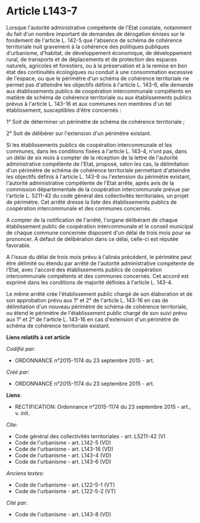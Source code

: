 # Article L143-7

Lorsque l'autorité administrative compétente de l'Etat constate, notamment du fait d'un nombre important de demandes de
dérogation émises sur le fondement de l'article L. 142-5 que l'absence de schéma de cohérence territoriale nuit gravement à
la cohérence des politiques publiques d'urbanisme, d'habitat, de développement économique, de développement rural, de
transports et de déplacements et de protection des espaces naturels, agricoles et forestiers, ou à la préservation et à la
remise en bon état des continuités écologiques ou conduit à une consommation excessive de l'espace, ou que le périmètre d'un
schéma de cohérence territoriale ne permet pas d'atteindre les objectifs définis à l'article L. 143-6, elle demande aux
établissements publics de coopération intercommunale compétents en matière de schéma de cohérence territoriale ou aux
établissements publics prévus à l'article L. 143-16 et aux communes non membres d'un tel établissement, susceptibles d'être
concernés : 

1° Soit de déterminer un périmètre de schéma de cohérence territoriale ; 

2° Soit de délibérer sur l'extension d'un périmètre existant. 

Si les établissements publics de coopération intercommunale et les communes, dans les conditions fixées à l'article L. 143-4,
n'ont pas, dans un délai de six mois à compter de la réception de la lettre de l'autorité administrative compétente de
l'Etat, proposé, selon les cas, la délimitation d'un périmètre de schéma de cohérence territoriale permettant d'atteindre les
objectifs définis à l'article L. 143-6 ou l'extension du périmètre existant, l'autorité administrative compétente de l'Etat
arrête, après avis de la commission départementale de la coopération intercommunale prévue par l'article L. 5211-42 du code
général des collectivités territoriales, un projet de périmètre. Cet arrêté dresse la liste des établissements publics de
coopération intercommunale et des communes concernés. 

A compter de la notification de l'arrêté, l'organe délibérant de chaque établissement public de coopération intercommunale et
le conseil municipal de chaque commune concernée disposent d'un délai de trois mois pour se prononcer. A défaut de
délibération dans ce délai, celle-ci est réputée favorable. 

A l'issue du délai de trois mois prévu à l'alinéa précédent, le périmètre peut être délimité ou étendu par arrêté de
l'autorité administrative compétente de l'Etat, avec l'accord des établissements publics de coopération intercommunale
compétents et des communes concernés. Cet accord est exprimé dans les conditions de majorité définies à l'article L. 143-4. 

Le même arrêté crée l'établissement public chargé de son élaboration et de son approbation prévu aux 1° et 2° de l'article L.
143-16 en cas de délimitation d'un nouveau périmètre de schéma de cohérence territoriale, ou étend le périmètre de
l'établissement public chargé de son suivi prévu aux 1° et 2° de l'article L. 143-16 en cas d'extension d'un périmètre de
schéma de cohérence territoriale existant.

**Liens relatifs à cet article**

_Codifié par_:

  - ORDONNANCE n°2015-1174 du 23 septembre 2015 - art.

_Créé par_:

  - ORDONNANCE n°2015-1174 du 23 septembre 2015 - art.

**Liens**:

  - RECTIFICATION: Ordonnance n°2015-1174 du 23 septembre 2015 - art., v. init.

_Cite_:

  - Code général des collectivités territoriales - art. L5211-42 (V)
  - Code de l'urbanisme - art. L142-5 (VD)
  - Code de l'urbanisme - art. L143-16 (VD)
  - Code de l'urbanisme - art. L143-4 (VD)
  - Code de l'urbanisme - art. L143-6 (VD)

_Anciens textes_:

  - Code de l'urbanisme - art. L122-5-1 (VT)
  - Code de l'urbanisme - art. L122-5-2 (VT)

_Cité par_:

  - Code de l'urbanisme - art. L143-8 (VD)
